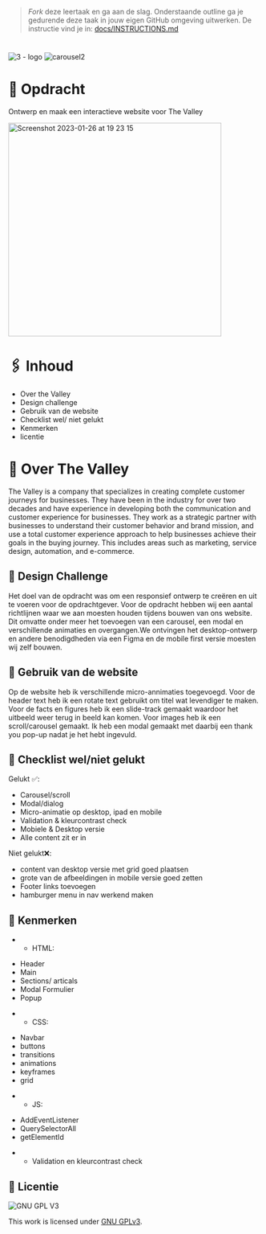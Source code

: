 > _Fork_ deze leertaak en ga aan de slag. Onderstaande outline ga je gedurende deze taak in jouw eigen GitHub omgeving uitwerken. De instructie vind je in: [docs/INSTRUCTIONS.md](docs/INSTRUCTIONS.md)

# 
![3 - logo](https://user-images.githubusercontent.com/94745953/214565507-c6e94061-476d-41bf-a17c-d84e5eb8757e.png)
![carousel2](https://user-images.githubusercontent.com/94745953/214565828-e25c04c6-84a2-4db4-bc92-d4acaccbd22b.PNG)

# 🔖 Opdracht
Ontwerp en maak een interactieve website voor The Valley

<img width="425" alt="Screenshot 2023-01-26 at 19 23 15" src="https://user-images.githubusercontent.com/94745953/214918410-5a31a7ac-249a-42af-963c-8493f8ffee64.png">






# 🖇 Inhoud
- Over the Valley
- Design challenge
- Gebruik van de website
- Checklist wel/ niet gelukt
- Kenmerken
- licentie


# 🏦 Over The Valley
The Valley is a company that specializes in creating complete customer journeys for businesses. They have been in the industry for over two decades and have experience in developing both the communication and customer experience for businesses. They work as a strategic partner with businesses to understand their customer behavior and brand mission, and use a total customer experience approach to help businesses achieve their goals in the buying journey. This includes areas such as marketing, service design, automation, and e-commerce.

## 🎨 Design Challenge

Het doel van de opdracht was om een responsief ontwerp te creëren en uit te voeren voor de opdrachtgever. Voor de opdracht hebben wij een aantal richtlijnen waar we aan moesten houden tijdens bouwen van ons website. Dit omvatte onder meer het toevoegen van een carousel, een modal en verschillende animaties en overgangen.We ontvingen het desktop-ontwerp en andere benodigdheden via een Figma en de mobile first versie moesten wij zelf bouwen. 

## 📝 Gebruik van de website

Op de website heb ik verschillende micro-annimaties toegevoegd. Voor de header text heb ik een rotate text gebruikt om titel wat levendiger te maken. 
Voor de facts en figures heb ik een slide-track gemaakt waardoor het uitbeeld weer terug in beeld kan komen. Voor images heb ik een scroll/carousel gemaakt. Ik heb een modal gemaakt met daarbij een thank you pop-up nadat je het hebt ingevuld. 


## 👀 Checklist wel/niet gelukt 

Gelukt ✅:

- Carousel/scroll
- Modal/dialog
- Micro-animatie op desktop, ipad en mobile
- Validation & kleurcontrast check
- Mobiele & Desktop versie
- Alle content zit er in

Niet gelukt❌:
- content van desktop versie met grid goed plaatsen
- grote van de afbeeldingen in mobile versie goed zetten
- Footer links toevoegen
- hamburger menu in nav werkend maken






## 🔎 Kenmerken
 * * HTML:
- Header
- Main
- Sections/ articals
- Modal Formulier
- Popup

* * CSS:
- Navbar
- buttons
- transitions
- animations
- keyframes
- grid

* * JS:
- AddEventListener
- QuerySelectorAll
- getElementId

* * Validation en kleurcontrast check

## 👾 Licentie

![GNU GPL V3](https://www.gnu.org/graphics/gplv3-127x51.png)

This work is licensed under [GNU GPLv3](./LICENSE).
